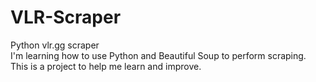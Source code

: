 # VLR-Scraper
<p>Python vlr.gg scraper <br>I'm learning how to use Python and Beautiful Soup to perform scraping. This is a project to help me learn and improve.</p>
